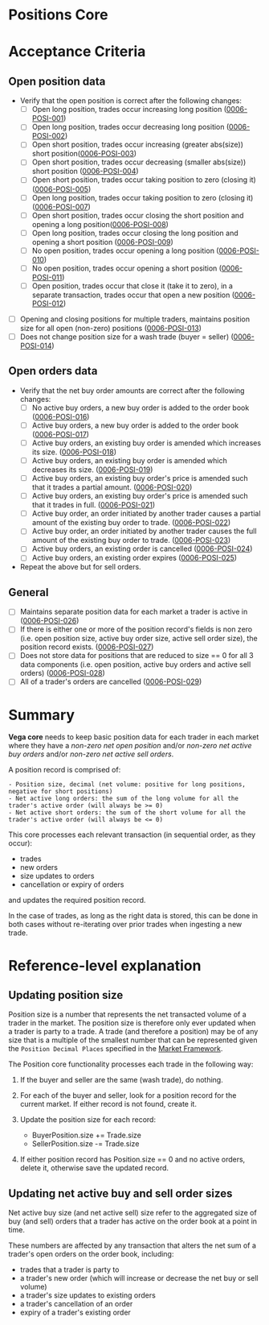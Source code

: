 # Positions Core

# Acceptance Criteria

## Open position data
- Verify that the open position is correct after the following changes:
  - [ ] Open long position, trades occur increasing long position (<a name="0006-POSI-001" href="#0006-POSI-001">0006-POSI-001</a>)
  - [ ] Open long position, trades occur decreasing long position (<a name="0006-POSI-002" href="#0006-POSI-002">0006-POSI-002</a>)
  - [ ] Open short position, trades occur increasing (greater abs(size)) short position(<a name="0006-POSI-003" href="#0006-POSI-003">0006-POSI-003</a>)
  - [ ] Open short position, trades occur decreasing (smaller abs(size)) short position (<a name="0006-POSI-004" href="#0006-POSI-004">0006-POSI-004</a>)
  - [ ] Open short position, trades occur taking position to zero (closing it) (<a name="0006-POSI-005" href="#0006-POSI-005">0006-POSI-005</a>)
  - [ ] Open long position, trades occur taking position to zero (closing it) (<a name="0006-POSI-007" href="#0006-POSI-007">0006-POSI-007</a>)
  - [ ] Open short position, trades occur closing the short position and opening a long position(<a name="0006-POSI-008" href="#0006-POSI-008">0006-POSI-008</a>)
  - [ ] Open long position, trades occur closing the long position and opening a short position (<a name="0006-POSI-009" href="#0006-POSI-009">0006-POSI-009</a>)
  - [ ] No open position, trades occur opening a long position (<a name="0006-POSI-010" href="#0006-POSI-010">0006-POSI-010</a>)
  - [ ] No open position, trades occur opening a short position (<a name="0006-POSI-011" href="#0006-POSI-011">0006-POSI-011</a>)
  - [ ] Open position, trades occur that close it (take it to zero), in a separate transaction, trades occur that open a new position (<a name="0006-POSI-012" href="#0006-POSI-012">0006-POSI-012</a>)
- [ ] Opening and closing positions for multiple traders, maintains position size for all open (non-zero) positions (<a name="0006-POSI-013" href="#0006-POSI-013">0006-POSI-013</a>)
- [ ] Does not change position size for a wash trade (buyer = seller) (<a name="0006-POSI-014" href="#0006-POSI-014">0006-POSI-014</a>)

## Open orders data
- Verify that the net buy order amounts are correct after the following changes:
  - [ ] No active buy orders, a new buy order is added to the order book (<a name="0006-POSI-016" href="#0006-POSI-016">0006-POSI-016</a>)
  - [ ] Active buy orders, a new buy order is added to the order book (<a name="0006-POSI-017" href="#0006-POSI-017">0006-POSI-017</a>)
  - [ ] Active buy orders, an existing buy order is amended which increases its size. (<a name="0006-POSI-018" href="#0006-POSI-018">0006-POSI-018</a>)
  - [ ] Active buy orders, an existing buy order is amended which decreases its size.  (<a name="0006-POSI-019" href="#0006-POSI-019">0006-POSI-019</a>)
  - [ ] Active buy orders, an existing buy order's price is amended such that it trades a partial amount. (<a name="0006-POSI-020" href="#0006-POSI-020">0006-POSI-020</a>)
  - [ ] Active buy orders, an existing buy order's price is amended such that it trades in full. (<a name="0006-POSI-021" href="#0006-POSI-021">0006-POSI-021</a>)
  - [ ] Active buy order, an order initiated by another trader causes a partial amount of the existing buy order to trade. (<a name="0006-POSI-022" href="#0006-POSI-022">0006-POSI-022</a>)
  - [ ] Active buy order, an order initiated by another trader causes the full amount of the existing buy order to trade. (<a name="0006-POSI-023" href="#0006-POSI-023">0006-POSI-023</a>)
  - [ ] Active buy orders, an existing order is cancelled (<a name="0006-POSI-024" href="#0006-POSI-024">0006-POSI-024</a>)
  - [ ] Active buy orders, an existing order expires (<a name="0006-POSI-025" href="#0006-POSI-025">0006-POSI-025</a>)

- Repeat the above but for sell orders.

## General

- [ ] Maintains separate position data for each market a trader is active in (<a name="0006-POSI-026" href="#0006-POSI-026">0006-POSI-026</a>)
- [ ] If there is either one or more of the position record's fields is non zero (i.e. open position size, active buy order size, active sell order size), the position record exists. (<a name="0006-POSI-027" href="#0006-POSI-027">0006-POSI-027</a>)
- [ ] Does not store data for positions that are reduced to size == 0 for all 3 data components (i.e. open position, active buy orders and active sell orders)  (<a name="0006-POSI-028" href="#0006-POSI-028">0006-POSI-028</a>)
- [ ] All of a trader's orders are cancelled  (<a name="0006-POSI-029" href="#0006-POSI-029">0006-POSI-029</a>)

# Summary

**Vega core** needs to keep basic position data for each trader in each market where they have a *non-zero net open position* and/or *non-zero net active buy orders* and/or *non-zero net active sell orders*.

A position record is comprised of:

	- Position size, decimal (net volume: positive for long positions, negative for short positions)
	- Net active long orders: the sum of the long volume for all the trader's active order (will always be >= 0)
	- Net active short orders: the sum of the short volume for all the trader's active order (will always be <= 0)

This core processes each relevant transaction (in sequential order, as they occur):
- trades
- new orders
- size updates to orders
- cancellation or expiry of orders

and updates the required position record. 

In the case of trades, as long as the right data is stored, this can be done in both cases without re-iterating over prior trades when ingesting a new trade.

# Reference-level explanation

## Updating position size

Position size is a number that represents the net transacted volume of a trader in the market. The position size is therefore only ever updated when a trader is party to a trade. A trade (and therefore a position) may be of any size that is a multiple of the smallest number that can be represented given the `Position Decimal Places` specified in the [Market Framework](./0001-MKTF-market_framework.md).

The Position core functionality processes each trade in the following way:

1. If the buyer and seller are the same (wash trade), do nothing.

1. For each of the buyer and seller, look for a position record for the current market. If either record is not found, create it.

1. Update the position size for each record:
	- BuyerPosition.size += Trade.size
	- SellerPosition.size -= Trade.size

1. If either position record has Position.size == 0 and no active orders, delete it, otherwise save the updated record.

## Updating net active buy and sell order sizes

Net active buy size (and net active sell) size refer to the aggregated size of buy (and sell) orders that a trader has active on the order book at a point in time. 

These numbers are affected by any transaction that alters the net sum of a trader's open orders on the order book, including:

- trades that a trader is party to
- a trader's new order (which will increase or decrease the net buy or sell volume)
- a trader's size updates to existing orders
- a trader's cancellation of an order
- expiry of a trader's existing order
